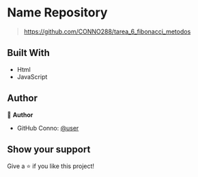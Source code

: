 <a name="readme-top"></a>

# Name Repository 

>https://github.com/CONNO288/tarea_6_fibonacci_metodos

## Built With

- Html
- JavaScript

## Author

👤 **Author**

- GitHub Conno: [@user](https://github.com/CONNO288)

## Show your support

Give a ⭐️ if you like this project!
